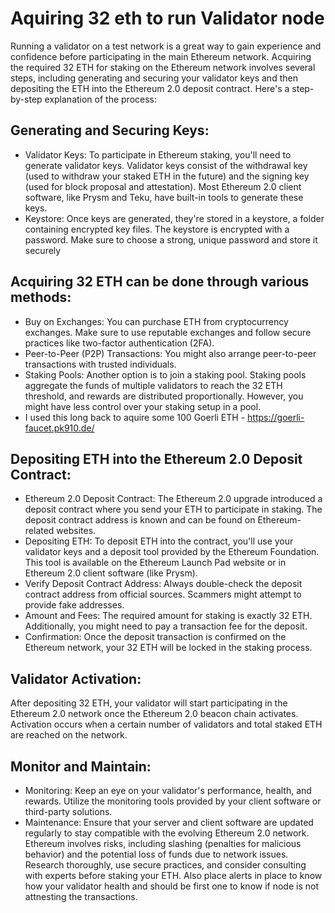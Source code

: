 
# Aquiring 32 eth to run Validator node
Running a validator on a test network is a great way to gain experience and confidence before participating in the main Ethereum network.
Acquiring the required 32 ETH for staking on the Ethereum network involves several steps, including generating and securing your validator keys and then depositing the ETH into the Ethereum 2.0 deposit contract. Here's a step-by-step explanation of the process:

## Generating and Securing Keys:
-	Validator Keys: To participate in Ethereum staking, you'll need to generate validator keys. Validator keys consist of the withdrawal key (used to withdraw your staked ETH in the future) and the signing key (used for block proposal and attestation). Most Ethereum 2.0 client software, like Prysm and Teku, have built-in tools to generate these keys.
-	Keystore: Once keys are generated, they're stored in a keystore, a folder containing encrypted key files. The keystore is encrypted with a password. Make sure to choose a strong, unique password and store it securely

## Acquiring 32 ETH can be done through various methods:
-	Buy on Exchanges: You can purchase ETH from cryptocurrency exchanges. Make sure to use reputable exchanges and follow secure practices like two-factor authentication (2FA).
-	Peer-to-Peer (P2P) Transactions: You might also arrange peer-to-peer transactions with trusted individuals.
-	Staking Pools: Another option is to join a staking pool. Staking pools aggregate the funds of multiple validators to reach the 32 ETH threshold, and rewards are distributed proportionally. However, you might have less control over your staking setup in a pool.
-	I used this long back to aquire some 100 Goerli ETH - https://goerli-faucet.pk910.de/

## Depositing ETH into the Ethereum 2.0 Deposit Contract:
-	Ethereum 2.0 Deposit Contract: The Ethereum 2.0 upgrade introduced a deposit contract where you send your ETH to participate in staking. The deposit contract address is known and can be found on Ethereum-related websites.
-	Depositing ETH: To deposit ETH into the contract, you'll use your validator keys and a deposit tool provided by the Ethereum Foundation. This tool is available on the Ethereum Launch Pad website or in Ethereum 2.0 client software (like Prysm).
-	Verify Deposit Contract Address: Always double-check the deposit contract address from official sources. Scammers might attempt to provide fake addresses.
-	Amount and Fees: The required amount for staking is exactly 32 ETH. Additionally, you might need to pay a transaction fee for the deposit.
-	Confirmation: Once the deposit transaction is confirmed on the Ethereum network, your 32 ETH will be locked in the staking process.

## Validator Activation:
After depositing 32 ETH, your validator will start participating in the Ethereum 2.0 network once the Ethereum 2.0 beacon chain activates. Activation occurs when a certain number of validators and total staked ETH are reached on the network.

## Monitor and Maintain:
-	Monitoring: Keep an eye on your validator's performance, health, and rewards. Utilize the monitoring tools provided by your client software or third-party solutions.
-	Maintenance: Ensure that your server and client software are updated regularly to stay compatible with the evolving Ethereum 2.0 network.
Ethereum involves risks, including slashing (penalties for malicious behavior) and the potential loss of funds due to network issues. Research thoroughly, use secure practices, and consider consulting with experts before staking your ETH. Also place alerts in place to know how your validator health and should be first one to know if node is not attnesting the transactions.
